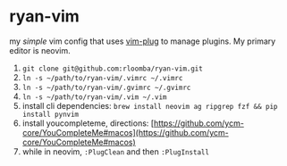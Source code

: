 # ryan-vim
my _simple_ vim config that uses [vim-plug](https://github.com/junegunn/vim-plug) to manage plugins. My primary editor is neovim.

1. `git clone git@github.com:rloomba/ryan-vim.git`
2. `ln -s ~/path/to/ryan-vim/.vimrc ~/.vimrc`
3. `ln -s ~/path/to/ryan-vim/.gvimrc ~/.gvimrc`
4. `ln -s ~/path/to/ryan-vim/.vim ~/.vim`
5. install cli dependencies: `brew install neovim ag ripgrep fzf && pip install pynvim`
6. install youcompleteme, directions: [https://github.com/ycm-core/YouCompleteMe#macos](https://github.com/ycm-core/YouCompleteMe#macos)
7. while in neovim, `:PlugClean` and then `:PlugInstall`
